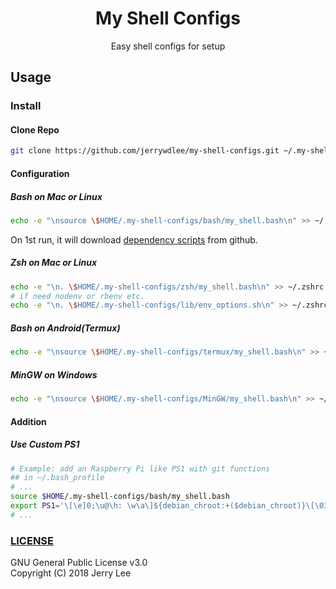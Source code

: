 <h1 align="center">My Shell Configs</h1>
<p align="center">Easy shell configs for setup</p>

## Usage
### Install
#### Clone Repo
```sh
git clone https://github.com/jerrywdlee/my-shell-configs.git ~/.my-shell-configs
```

#### Configuration
##### Bash on Mac or Linux
```sh
echo -e "\nsource \$HOME/.my-shell-configs/bash/my_shell.bash\n" >> ~/.bash_profile && source ~/.bash_profile
```
On 1st run, it will download [dependency scripts](https://github.com/git/git/tree/master/contrib/completion) from github.

##### Zsh on Mac or Linux
```sh
echo -e "\n. \$HOME/.my-shell-configs/zsh/my_shell.bash\n" >> ~/.zshrc && . ~/.zshrc
# if need nodenv or rbenv etc.
echo -e "\n. \$HOME/.my-shell-configs/lib/env_options.sh\n" >> ~/.zshrc && . ~/.zshrc
```

##### Bash on Android(Termux)
```sh
echo -e "\nsource \$HOME/.my-shell-configs/termux/my_shell.bash\n" >> ~/.bash_profile && . ~/.bash_profile
```

##### MinGW on Windows
```sh
echo -e "\nsource \$HOME/.my-shell-configs/MinGW/my_shell.bash\n" >> ~/.bash_profile && source ~/.bash_profile
```

#### Addition
##### Use Custom PS1
```sh
# Example: add an Raspberry Pi like PS1 with git functions
## in ~/.bash_profile
# ...
source $HOME/.my-shell-configs/bash/my_shell.bash
export PS1='\[\e]0;\u@\h: \w\a\]${debian_chroot:+($debian_chroot)}\[\033[01;32m\]\u@\h\[\033[00m\]:\[\033[01;34m\]\w\[\033[00m\] \[\033[01;34m\]$(__git_ps1 "[\[\033[36m\]$(__my_git_prompt_repo_name) \[\033[31m\]%s\[\033[01;34m\]]")\$\[\033[00m\] '
# ...
```

### [LICENSE](https://github.com/jerrywdlee/my-shell-configs/blob/master/LICENSE)
GNU General Public License v3.0  
Copyright (C) 2018  Jerry Lee
